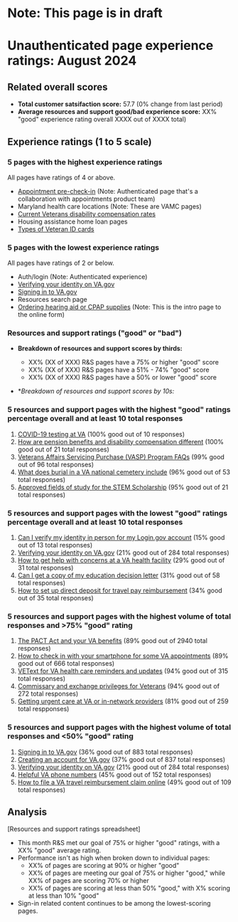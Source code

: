 # Note: This page is in draft
# Unauthenticated page experience ratings: August 2024
## Related overall scores
- **Total customer satsifaction score:** 57.7 (0% change from last period)
- **Average resources and support good/bad experience score:** XX% "good" experience rating overall XXXX out of XXXX total)

## Experience ratings (1 to 5 scale)

### 5 pages with the highest experience ratings 
All pages have ratings of 4 or above.
-  [Appointment pre-check-in](https://www.va.gov/health-care/appointment-pre-check-in/error?error=no-token) (Note: Authenticated page that's a collaboration with appointments product team)
-  Maryland health care locations (Note: These are VAMC pages)
-  [Current Veterans disability compensation rates](https://www.va.gov/disability/compensation-rates/veteran-rates/)
-  Housing assistance home loan pages
-  [Types of Veteran ID cards](https://www.va.gov/records/get-veteran-id-cards/)
  
### 5 pages with the lowest experience ratings
All pages have ratings of 2 or below.
- Auth/login (Note: Authenticated experience)
- [Verifying your identity on VA.gov](https://www.va.gov/resources/verifying-your-identity-on-vagov/)
- [Signing in to VA.gov](https://www.va.gov/resources/signing-in-to-vagov/)
- Resources search page
- [Ordering hearing aid or CPAP supplies](https://www.va.gov/health-care/order-hearing-aid-or-CPAP-supplies-form/address) (Note: This is the intro page to the online form)

### Resources and support ratings ("good" or "bad")

- **Breakdown of resources and support scores by thirds:**
  - XX% (XX of XXX) R&S pages have a 75% or higher "good" score
  - XX% (XX of XXX) R&S pages have a 51% - 74% "good" score
  - XX% (XX of XXX) R&S pages have a 50% or lower "good" score
    
- **Breakdown of resources and support scores by 10s:*

### 5 resources and support pages with the highest "good" ratings percentage overall and at least 10 total responses

1. [COVID-19 testing at VA](https://www.va.gov/resources/covid-19-testing-at-va/) (100% good out of 10 responses)
2. [How are pension benefits and disability compensation different](https://www.va.gov/resources/how-are-pension-benefits-and-disability-compensation-different/) (100% good out of 21 total responses)
3. [Veterans Affairs Servicing Purchase (VASP) Program FAQs](https://www.va.gov/resources/veterans-affairs-servicing-purchase-vasp-program-faqs/) (99% good out of 96 total responses)
4. [What does burial in a VA national cemetery include](https://www.va.gov/resources/what-does-burial-in-a-va-national-cemetery-include/) (96% good out of 53 total responses)
5. [Approved fields of study for the STEM Scholarship](https://www.va.gov/resources/approved-fields-of-study-for-the-stem-scholarship/) (95% good out of 21 total responses)
   
### 5 resources and support pages with the lowest "good" ratings percentage overall and at least 10 total responses

1. [Can I verify my identity in person for my Login.gov account](https://www.va.gov/resources/can-i-verify-my-identity-in-person-for-my-logingov-account/) (15% good out of 13 total responses)
2. [Verifying your identity on VA.gov](https://www.va.gov/resources/verifying-your-identity-on-vagov/) (21% good out of 284 total responses)
3. [How to get help with concerns at a VA health facility](https://www.va.gov/resources/how-to-get-help-with-concerns-at-a-va-health-facility/) (29% good out of 31 total responses)
4. [Can I get a copy of my education decision letter](https://www.va.gov/resources/can-i-get-a-copy-of-my-education-decision-letter/) (31% good out of 58 total responses)
5. [How to set up direct deposit for travel pay reimbursement](https://www.va.gov/resources/how-to-set-up-direct-deposit-for-va-travel-pay-reimbursement/) (34% good out of 35 total responses)


### 5 resources and support pages with the highest volume of total responses and >75% "good" rating

1. [The PACT Act and your VA benefits](https://www.va.gov/resources/the-pact-act-and-your-va-benefits/) (89% good out of 2940 total responses)
2. [How to check in with your smartphone for some VA appointments](https://www.va.gov/resources/how-to-check-in-with-your-smartphone-for-some-va-appointments/) (89% good out of 666 total responses)
3. [VEText for VA health care reminders and updates](https://www.va.gov/resources/vetext-for-va-health-care-reminders-and-updates/) (94% good out of 315 total responses)
4. [Commissary and exchange privileges for Veterans](https://www.va.gov/resources/commissary-and-exchange-privileges-for-veterans/) (94% good out of 272 total responses)
5. [Getting urgent care at VA or in-network providers](https://www.va.gov/resources/getting-urgent-care-at-va-or-in-network-community-providers/) (81% good out of 259 total respponses)
   
### 5 resources and support pages with the highest volume of total responses and <50% "good" rating

1. [Signing in to VA.gov](https://www.va.gov/resources/signing-in-to-vagov/) (36% good out of 883 total responses)
2. [Creating an account for VA.gov](https://www.va.gov/resources/creating-an-account-for-vagov/) (37% good out of 837 total responses)
3. [Verifying your identity on VA.gov](https://www.va.gov/resources/verifying-your-identity-on-vagov/) (21% good out of 284 total responses)
4. [Helpful VA phone numbers](https://www.va.gov/resources/helpful-va-phone-numbers/) (45% good out of 152 total responses)
5. [How to file a VA travel reimbursement claim online](https://www.va.gov/resources/how-to-file-a-va-travel-reimbursement-claim-online/) (49% good out of 109 total responses)
   
## Analysis
[Resources and support ratings spreadsheet]
- This month R&S met our goal of 75% or higher "good" ratings, with a XX% "good" average rating.
- Performance isn't as high when broken down to individual pages:
  - XX% of pages are scoring at 90% or higher "good"
  - XX% of pages are meeting our goal of 75% or higher "good," while XX% of pages are scoring 70% or higher
  - XX% of pages are scoring at less than 50% "good," with X% scoring at less than 10% "good" 
- Sign-in related content continues to be among the lowest-scoring pages.
